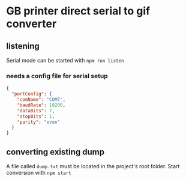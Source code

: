 # GB printer direct serial to gif converter

## listening

Serial mode can be started with `npm run listen`

### needs a config file for serial setup
``` json
{
  "portConfig": {
    "comName": "COM7",
    "baudRate": 19200,
    "dataBits": 7,
    "stopBits": 1,
    "parity": "even"
  }
}
```
## converting existing dump
A file called `dump.txt` must be located in the project's root folder.
Start conversion with `npm start`
